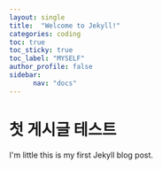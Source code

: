 ```yaml
---
layout: single
title:  "Welcome to Jekyll!"
categories: coding
toc: true
toc_sticky: true
toc_label: "MYSELF"
author_profile: false
sidebar:
      nav: "docs"
---
```

# 첫 게시글 테스트

I'm little 
this is my first Jekyll blog post.
